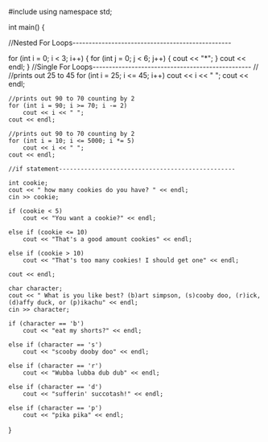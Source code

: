 #include<iostream>
using namespace std;

int main() {

//Nested For Loops-------------------------------------------------

for (int i = 0; i < 3; i++) {
	for (int j = 0; j < 6; j++) {
		cout << "*";
	}
	cout << endl;
}
//Single For Loops-------------------------------------------------
// 
	//prints out 25 to 45
	for (int i = 25; i <= 45; i++)
		cout << i << " ";
	cout << endl;
	
	//prints out 90 to 70 counting by 2
	for (int i = 90; i >= 70; i -= 2)
		cout << i << " ";
	cout << endl;

	//prints out 90 to 70 counting by 2
	for (int i = 10; i <= 5000; i *= 5)
		cout << i << " ";
	cout << endl;

	//if statement-------------------------------------------------

	int cookie;
	cout << " how many cookies do you have? " << endl;
	cin >> cookie;

	if (cookie < 5)
		cout << "You want a cookie?" << endl;

	else if (cookie <= 10)
		cout << "That's a good amount cookies" << endl;

	else if (cookie > 10)
		cout << "That's too many cookies! I should get one" << endl;

	cout << endl;

	char character;
	cout << " What is you like best? (b)art simpson, (s)cooby doo, (r)ick, (d)affy duck, or (p)ikachu" << endl;
	cin >> character;

	if (character == 'b')
		cout << "eat my shorts?" << endl;

	else if (character == 's')
		cout << "scooby dooby doo" << endl;

	else if (character == 'r')
		cout << "Wubba lubba dub dub" << endl;

	else if (character == 'd')
		cout << "sufferin' succotash!" << endl;

	else if (character == 'p')
		cout << "pika pika" << endl;
}
